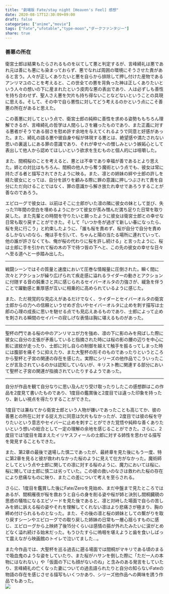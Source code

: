 ```yaml
---
title: "劇場版 Fate/stay night [Heaven's Feel] 感想"
date: 2020-08-17T12:30:09+09:00
draft: false
categories: ["anime","movie"]
tags: ["Fate","ufotable","type-moon","ダークファンタジー"]
share: true
---
```

### 善悪の所在  
衛宮士郎は結果もたらされるものを以てして悪と判定するが、言峰綺礼は悪であれ元は善にも悪にも染まっておらず、悪でなれば周囲の環境にそうさせた責があると言う。人々が正しくありたいと悪を自らから排除して押し付けた産物であるアンリマユのことを考えると、この世全ての悪を背負った神は正しくありたいという人々の想いの下に産まれたという皮肉な悪の表出であり、人は必ずしも善性を持ち合わせず、聖人さえ悪を欠片も持ち得ないことなどないということの具現に思える。そして、その中で自ら悪性に対してどう考えるのかという点にこそ善悪の所在があると思えた。  

この善悪に対してという点で、衛宮士郎の純粋に善性を求める姿勢ももちろん理解できるが、言峰綺礼の哲学は人間らしさを纏ったものであり、また正義に対する悪者がそうである弱さを慰め許す余地を与えてくれるようで同意と好感があった。また、綺礼の語る悪や彼自身や桜が体現する悪とは、絶望感や満たされない思いの裏返しにある罪の意識であり、それが幸せへの憎しみという嫉妬心として表出して他人から認めてほしいという欲求を生むものと個人的には咀嚼した。 

また、間桐桜のことを考えると、悪とは不幸であり幸福が善であるとより思えた。姉との対比はもちろん、間桐の他人から奪う魔術という点でも、彼女は常に持たざる者と描写されてきたように映る。また、凛との姉妹の絆や士郎の許しを経た彼女にとっては、自分を誤りを顧みる際に罪の意識に押しつぶされて責を自分にただ向けることではなく、罪の意識から解き放たれ幸せであろうすることが善なのであろう。  

エピローグで彼女は、以前はそこに士郎がいた凛の隣に彼女の妹として並び、失った11年間の空白を埋めるようにかつて彼女が羨み憎んだ満ち足りた日常を取り戻した。また先輩との時間を守りたいと願ったように彼女は衛宮士郎との幸せな日常も取り戻すことができた。そして「いつか冬が過ぎて新しい春になったら、桜を見に行こう」と約束したように、「誰も桜を責めず、桜が自分で自分を責めるしかないのなら、俺は手を引いて、ちゃんと陽の当たる場所に連れていって、他の誰が許さなくても、俺が桜の代わりに桜を許し続ける」と言ったように、桜は士郎に手を引かれて桜の木の下で待つ皆の下へと、この先の彼女の幸せな日々へ至る道へと一歩踏み出した。  
****
戦闘シーンではその質量と速度において圧巻な情報量に圧倒された。瞬く間に次々とアクションが繰り広げられて疾走感に溢れるライダーの動きとアクションに付随する音の鈍重さと共に感じられるセイバーオルタの力強さが、緩急を伴うことで躍動感と重厚感が互いに相乗的に高められているように感じた。  

また、ただ視覚的な見応えがあるだけでなく、ライダーとセイバーオルタの衛宮士郎からの力への信頼というせめぎ合いやセイバーオルタに止めを刺す描写は士郎の心理の成長に思いを馳せる点でも見応えあるものであり、士郎によって止めを刺される瞬間のセイバーの寂しげな表情は胸に堪えるものがあった。  
****
聖杯の門である桜の中のアンリマユが力を強め、凛の下に影のみを飛ばした際に彼女に自分の主張が矛盾していると指摘された時には桜の影の腰の辺りを中心に影に波紋が走ったり、士郎に対し自らの制御を越えて触手を振るってしまった時には腹部を痛そうに抑えたり、また大聖杯の形そのものであったりというところから聖杯と子宮の関連の存在を感じた。実際にシリーズの他作品でこういったことが言及されているのかは認知していないが、キリスト教に関連する部分において聖杯と子宮の関連が指摘されていたりするようであった。
****
自分が作品を観て自分なりに思い及んだり受け取ったりしたこの感想群はこの作品を2度見て書いたものであり、1度目の鑑賞後と2度目では違った印象を持ったり、新しい視点を得たりすることができた。  

1度目では兼ねてから衛宮士郎という人物が嫌いであったことも高じてか、彼の善悪との所在に対する捉え方に同意は欠片もなかったが、2度目では彼の桜を守りたいという意志やセイバーに止めを刺すことができた覚悟や純粋な善くありたいという想いの総合として一定の理解の余地を感じることができた。さらに、2度目では1度目を踏まえたイリヤスフィールの士郎に対する姉性を思わせる描写を発見することもできた。  

また、第2章の最後で退場した慎二であったが、最終章を見た後にもう一度、特に第2章を見ると彼が救われなかった桜のように見えて仕方がなかった。魔術師としてという点や士郎に関しての凛に対する桜のように、魔力においては桜に、桜に関しては士郎に慎二は劣っていた。この彼の救いのなさは救われた桜の存在により悲痛なものに映り、またこの差について考えを至らされる。 

さらに、1度目を鑑賞した後にFate/Zeroを見始め、まだ中盤まで見たところではあるが、間桐雁夜が桜を救おうと自らの身を削る姿や桜が姉と決別し間桐臓硯の思惑の犠牲になるエピソードを見た後であると、凛と対峙した場面で自らの苦しみを姉に訴える桜の姿やそれを理解してくれない凛はより悲痛さが極まり、胸の締め付けられるものとなった。また、その後の凛と桜の姉妹としての繋がりを取り戻すシーンやエピローグでの取り戻した姉妹の日常も一層心揺らすものに感じ、エピローグから上映終了後15分くらいは感情の箍が外れたみたいに涙がとめどなく溢れ続ける始末だった。もうひたすらに嗚咽を堪えようと歯を食いしばって震えながら映画館のトイレで泣いてました...。  

また今作品では、大聖杯を巡る過去に遡る場面では間桐がマキリである頃のまるで吸血鬼のような姿をしていたり、また桜がハサンを倒した際に「ただ一人の本物にはなれない」や「仮面の下にも顔がないのね」と含みのある発言をしていたり、言峰綺礼の亡くなった妻についての過去語られたりと自分の知らないFateの物語の存在を感じさせる描写もいくつかあり、シリーズ他作品への興味を誘う作品でもあった。  
![](image0.jpg)
